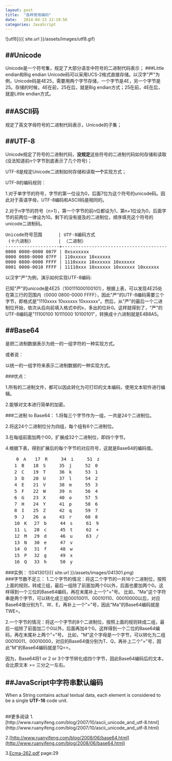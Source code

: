 ```yaml
---
layout: post
title:  "各种常用编码"
date:   2014-04-13 12:19:56
categories: JavaScript
---
```

![utf8]({{ site.url }}/assets/images/utf8.gif)	

##Unicode
---
Unicode是一个符号集，规定了大部分语言中符号的二进制代码表示；
###Little endian和Big endian
Unicode码可以采用UCS-2格式直接存储。以汉字"严"为例，Unicode码是4E25，需要用两个字节存储，一个字节是4E，另一个字节是25。存储的时候，4E在前，25在后，就是Big endian方式；25在前，4E在后，就是Little endian方式。

##ASCII码
---
规定了英文字母符号的二进制代码表示，Unicode的子集；

##UTF-8
---
Unicode规定了符号的二进制代码，**没规定**这些符号的二进制代码如何存储和读取(没法知道前n个字节到底表示了几个符号)；

UTF-8是规定Unicode二进制如何存储和读取**一个**实现方式；

UTF-8的编码规则：

1.对于单字节的符号，字节的第一位设为0，后面7位为这个符号的unicode码。因此对于英语字母，UTF-8编码和ASCII码是相同的。

2.对于n字节的符号（n>1），第一个字节的前n位都设为1，第n+1位设为0，后面字节的前两位一律设为10。剩下的没有提及的二进制位，顺序填充这个符号的unicode二进制码。
<pre>
Unicode符号范围      | UTF-8编码方式
 (十六进制)          | （二进制）
--------------------+---------------------------------------------
0000 0000-0000 007F | 0xsxxxxxx
0000 0080-0000 07FF | 110xxxxx 10xxxxxx
0000 0800-0000 FFFF | 1110xxxx 10xxxxxx 10xxxxxx
0001 0000-0010 FFFF | 11110xxx 10xxxxxx 10xxxxxx 10xxxxxx
</pre>

以汉字"严"为例，演示如何实现UTF-8编码:

已知"严"的unicode是4E25（100111000100101），根据上表，可以发现4E25处在第三行的范围内（0000 0800-0000 FFFF），因此"严"的UTF-8编码需要三个字节，即格式是"1110xxxx 10xxxxxx 10xxxxxx"。然后，从"严"的最后一个二进制位开始，依次从后向前填入格式中的x，多出的位补0。这样就得到了，"严"的UTF-8编码是"11100100 10111000 10100101"，转换成十六进制就是E4B8A5。

##Base64
---
是把二进制数据表示为统一的一组字符的一种实现方式。

或者说：

以统一的一组字符来表示二进制数据的一种实现方式。

###优点：

1.所有的二进制文件，都可以因此转化为可打印的文本编码，使用文本软件进行编辑。

2.能够对文本进行简单的加密。

###二进制 to Base64：
1.将每三个字节作为一组，一共是24个二进制位。

2.将这24个二进制位分为四组，每个组有6个二进制位。

3.在每组前面加两个00，扩展成32个二进制位，即四个字节。

4.根据下表，得到扩展后的每个字节的对应符号，这就是Base64的编码值。
<pre>
    0　A　　17　R　　　34　i　　　51　z
　　1　B　　18　S　　　35　j　　　52　0
　　2　C　　19　T　　　36　k　　　53　1
　　3　D　　20　U　　　37　l　　　54　2
　　4　E　　21　V　　　38　m　　　55　3
　　5　F　　22　W　　　39　n　　　56　4
　　6　G　　23　X　　　40　o　　　57　5
　　7　H　　24　Y　　　41　p　　　58　6
　　8　I　　25　Z　　　42　q　　　59　7
　　9　J　　26　a　　　43　r　　　60　8
　　10　K　 27　b　　　44　s　　　61　9
　　11　L　 28　c　　　45　t　　　62　+
　　12　M　 29　d　　　46　u　　　63　/
　　13　N　 30　e　　　47　v
　　14　O　 31　f　　　48　w　　　
　　15　P　 32　g　　　49　x
　　16　Q　 33　h　　　50　y
</pre>
###实例：
![041301]({{ site.url }}/assets/images/041301.png)	
###字节数不足三：
1.二个字节的情况：将这二个字节的一共16个二进制位，按照上面的规则，转成三组，最后一组除了前面加两个0以外，后面也要加两个0。这样得到一个三位的Base64编码，再在末尾补上一个"="号。
比如，"Ma"这个字符串是两个字节，可以转化成三组00010011、00010110、00010000以后，对应Base64值分别为T、W、E，再补上一个"="号，因此"Ma"的Base64编码就是TWE=。

2.一个字节的情况：将这一个字节的8个二进制位，按照上面的规则转成二组，最后一组除了前面加二个0以外，后面再加4个0。这样得到一个二位的Base64编码，再在末尾补上两个"="号。
比如，"M"这个字母是一个字节，可以转化为二组00010011、00010000，对应的Base64值分别为T、Q，再补上二个"="号，因此"M"的Base64编码就是TQ==。

因为，Base64将1 or 2 or 3个字节转化成四个字节，因此Base64编码后的文本，会比原文本 >= 三分之一左右。

##JavaScript中字符串默认编码
---
When a String contains actual textual data, each element is considered to be a single **UTF-16** code unit. 



<br/>
##更多阅读
1.[http://www.ruanyifeng.com/blog/2007/10/ascii_unicode_and_utf-8.html](http://www.ruanyifeng.com/blog/2007/10/ascii_unicode_and_utf-8.html)

2.[http://www.ruanyifeng.com/blog/2008/06/base64.html](http://www.ruanyifeng.com/blog/2008/06/base64.html)

3.[Ecma-262.pdf](http://www.ecma-international.org/publications/files/ECMA-ST/Ecma-262.pdf) page:29
